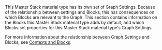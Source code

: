 This Master Stack material type has its own set of Graph Settings. Because of the relationship between settings and Blocks, this has consequences on which Blocks are relevant to the Graph. This section contains information on the Blocks this Master Stack material type adds by default, and which Blocks set properties for this Master Stack material type's Graph Settings.

For more information about the relationship between Graph Settings and Blocks, see [Contexts and Blocks](../ss-contexts-and-blocks.md).